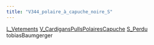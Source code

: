 ```yaml
---
title: "V344_polaire_à_capuche_noire_S"
---
```


[L_Vetements](notes/equipements/L_Vetements.md) [V_CardigansPullsPolairesCapuche](V_CardigansPullsPolairesCapuche.md) [S_Perdu](notes/statut/S_Perdu.md)\
tobiasBaumgerger